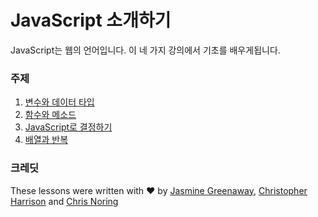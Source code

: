 # JavaScript 소개하기

JavaScript는 웹의 언어입니다. 이 네 가지 강의에서 기초를 배우게됩니다.

### 주제

1. [변수와 데이터 타입](../1-data-types/translations/README.ko.md)
2. [함수와 메소드](../2-functions-methods/translations/README.ko.md)
3. [JavaScript로 결정하기](../3-making-decisions/translations/README.ko.md)
4. [배열과 반복](../4-arrays-loops/translations/README.ko.md)

### 크레딧

These lessons were written with ♥️ by [Jasmine Greenaway](https://twitter.com/paladique), [Christopher Harrison](https://twitter.com/geektrainer) and [Chris Noring](https://twitter.com/chris_noring)
